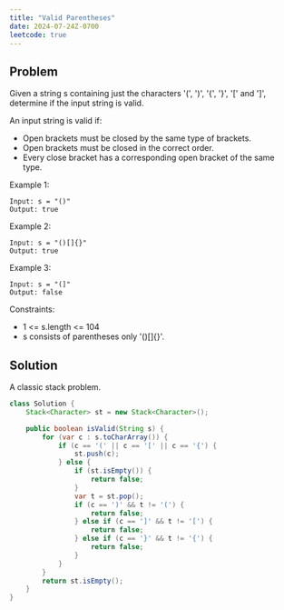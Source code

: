 ```yaml
---
title: "Valid Parentheses"
date: 2024-07-24Z-0700
leetcode: true
---
```


## Problem

Given a string s containing just the characters '(', ')', '{', '}', '[' and ']', determine if the input string is valid.

An input string is valid if:

- Open brackets must be closed by the same type of brackets.
- Open brackets must be closed in the correct order.
- Every close bracket has a corresponding open bracket of the same type.

Example 1:

```text
Input: s = "()"
Output: true
```

Example 2:

```text
Input: s = "()[]{}"
Output: true
```

Example 3:

```text
Input: s = "(]"
Output: false
```

Constraints:

- 1 <= s.length <= 104
- s consists of parentheses only '()[]{}'.

## Solution

A classic stack problem.

```java
class Solution {
    Stack<Character> st = new Stack<Character>();

    public boolean isValid(String s) {
        for (var c : s.toCharArray()) {
            if (c == '(' || c == '[' || c == '{') {
                st.push(c);
            } else {
                if (st.isEmpty()) {
                    return false;
                }
                var t = st.pop();
                if (c == ')' && t != '(') {
                    return false;
                } else if (c == ']' && t != '[') {
                    return false;
                } else if (c == '}' && t != '{') {
                    return false;
                }
            }
        }
        return st.isEmpty();
    }
}
```
